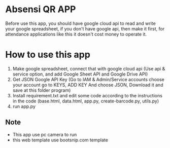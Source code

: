 # Absensi QR APP
Before use this app, you should have google cloud api to read and write your google spreadsheet, if you don't have google api, then make it first, for attendance applications like this it doesn't cost money to operate it.

# How to use this app
1. Make google spreadsheet, connect that with google cloud api (Use api & service option, and add Google Sheet API and Google Drive API)
2. Get JSON Google API Key (Go to IAM & Admin/Service accounts choose your account go  to KEYS, ADD KEY And choose JSON, Download it and save at this folder program)
3. Install requirement.txt and edit some code according to the instructions in the code (base.html, data.html, app.py, create-barcode.py, utils.py)
4. run app.py

## Note
* This app use pc camera to run
* this web template use bootsnip.com template
